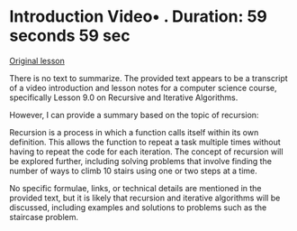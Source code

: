 # Introduction Video• . Duration: 59 seconds 59 sec

[Original lesson](https://www.coursera.org/learn/uol-fundamentals-of-computer-science/lecture/xnsna/introduction)

There is no text to summarize. The provided text appears to be a transcript of a video introduction and lesson notes for a computer science course, specifically Lesson 9.0 on Recursive and Iterative Algorithms.

However, I can provide a summary based on the topic of recursion:

Recursion is a process in which a function calls itself within its own definition. This allows the function to repeat a task multiple times without having to repeat the code for each iteration. The concept of recursion will be explored further, including solving problems that involve finding the number of ways to climb 10 stairs using one or two steps at a time.

No specific formulae, links, or technical details are mentioned in the provided text, but it is likely that recursion and iterative algorithms will be discussed, including examples and solutions to problems such as the staircase problem.

